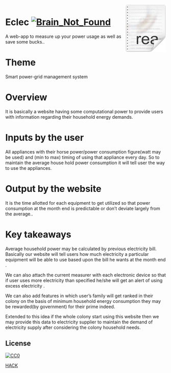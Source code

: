  
  
  <img src="icon.png" align="right" />
  
  # Eclec     [![Brain_Not_Found](https://cdn.rawgit.com/sindresorhus/awesome/d7305f38d29fed78fa85652e3a63e154dd8e8829/media/badge.svg)](https://github.com/Ohh-404-BrainNotFound)

  A web-app to measure up your power usage as well as save some bucks..

  # Theme 

  Smart power-grid management system
 
   # Overview
 
  It is basically a website having some computational power to provide users with information regarding their household energy demands.

  # Inputs by the user
  
  All appliances with their horse power/power consumption figure(watt may be used)  and (min to max) timing of using that appliance every day. So to maintain the average house hold power consumption it will tell user the way to use the appliances.

  # Output by the website

  It is the time allotted for each equipment to get utilized so that power consumption at the month end is predictable or don’t deviate largely from the average.. 

 # Key takeaways

  Average household power may be calculated by previous electricity bill. Basically our website will tell users how much electricity a particular equipment will be able to use  based upon the bill he wants at the month end .

  We can also attach the current measurer with each electronic device so that if user uses more electricity than specified he/she will get an alert of using excess electricity .

  We can also add features in which user’s family will get ranked in their colony on the basis of minimum household energy consumption they may be rewarded(by government) for their prime indeed.

  Extended to this idea if the whole colony start using this website then we may provide this data to electricity supplier to maintain the demand of electricity supply after considering  the colony household needs. 

## License
[![CC0](https://licensebuttons.net/p/zero/1.0/88x31.png)](https://creativecommons.org/publicdomain/zero/1.0/)

[HACK](https://www.hackerearth.com/challenges/hackathon/)
